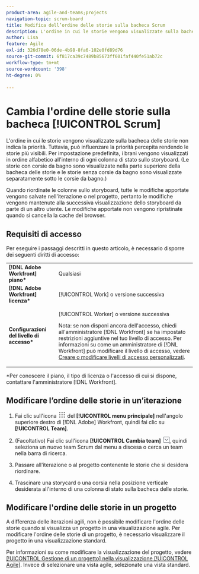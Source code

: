 ```yaml
---
product-area: agile-and-teams;projects
navigation-topic: scrum-board
title: Modifica dell’ordine delle storie sulla bacheca Scrum
description: L'ordine in cui le storie vengono visualizzate sulla bacheca delle storie non indica la priorità. Tuttavia, può influenzare la priorità percepita rendendo le storie più visibili. Per impostazione predefinita, i brani vengono visualizzati in ordine alfabetico in ogni colonna [!UICONTROL status] dello storyboard.
author: Lisa
feature: Agile
exl-id: 326d78e0-06de-4b98-8fa6-102e0fd89d76
source-git-commit: 6f817ca39c7489b85673ff601faf440fe51ab72c
workflow-type: tm+mt
source-wordcount: '398'
ht-degree: 0%

---
```


# Cambia l&#39;ordine delle storie sulla bacheca [!UICONTROL Scrum]

L&#39;ordine in cui le storie vengono visualizzate sulla bacheca delle storie non indica la priorità. Tuttavia, può influenzare la priorità percepita rendendo le storie più visibili. Per impostazione predefinita, i brani vengono visualizzati in ordine alfabetico all&#39;interno di ogni colonna di stato sullo storyboard. (Le storie con corsie da bagno sono visualizzate nella parte superiore della bacheca delle storie e le storie senza corsie da bagno sono visualizzate separatamente sotto le corsie da bagno.)

Quando riordinate le colonne sullo storyboard, tutte le modifiche apportate vengono salvate nell&#39;iterazione o nel progetto, pertanto le modifiche vengono mantenute alla successiva visualizzazione dello storyboard da parte di un altro utente. Le modifiche apportate non vengono ripristinate quando si cancella la cache del browser.

## Requisiti di accesso

Per eseguire i passaggi descritti in questo articolo, è necessario disporre dei seguenti diritti di accesso:

<table style="table-layout:auto"> 
 <col> 
 </col> 
 <col> 
 </col> 
 <tbody> 
  <tr> 
   <td role="rowheader"><strong>[!DNL Adobe Workfront] piano*</strong></td> 
   <td> <p>Qualsiasi</p> </td> 
  </tr> 
  <tr> 
   <td role="rowheader"><strong>[!DNL Adobe Workfront] licenza*</strong></td> 
   <td> <p>[!UICONTROL Work] o versione successiva</p> </td> 
  </tr> 
  <tr> 
   <td role="rowheader"><strong>Configurazioni del livello di accesso*</strong></td> 
   <td> <p>[!UICONTROL Worker] o versione successiva</p> <p>Nota: se non disponi ancora dell'accesso, chiedi all'amministratore [!DNL Workfront] se ha impostato restrizioni aggiuntive nel tuo livello di accesso. Per informazioni su come un amministratore di [!DNL Workfront] può modificare il livello di accesso, vedere <a href="../../../administration-and-setup/add-users/configure-and-grant-access/create-modify-access-levels.md" class="MCXref xref">Creare o modificare livelli di accesso personalizzati</a>.</p> </td> 
  </tr> 
 </tbody> 
</table>

&#42;Per conoscere il piano, il tipo di licenza o l&#39;accesso di cui si dispone, contattare l&#39;amministratore [!DNL Workfront].

## Modificare l’ordine delle storie in un’iterazione

1. Fai clic sull&#39;icona ![](assets/main-menu-icon.png) del **[!UICONTROL menu principale]** nell&#39;angolo superiore destro di [!DNL Adobe] Workfront, quindi fai clic su **[!UICONTROL Team]**.

1. (Facoltativo) Fai clic sull&#39;icona **[!UICONTROL Cambia team]** ![Cambia team](assets/switch-team-icon.png), quindi seleziona un nuovo team Scrum dal menu a discesa o cerca un team nella barra di ricerca.

1. Passare all&#39;iterazione o al progetto contenente le storie che si desidera riordinare.
1. Trascinare una storycard o una corsia nella posizione verticale desiderata all&#39;interno di una colonna di stato sulla bacheca delle storie.

## Modificare l&#39;ordine delle storie in un progetto

A differenza delle iterazioni agili, non è possibile modificare l&#39;ordine delle storie quando si visualizza un progetto in una visualizzazione agile. Per modificare l&#39;ordine delle storie di un progetto, è necessario visualizzare il progetto in una visualizzazione standard.

Per informazioni su come modificare la visualizzazione del progetto, vedere [[!UICONTROL Gestione di un progetto] nella visualizzazione [!UICONTROL Agile]](../../../manage-work/projects/manage-projects/manage-projects-in-agile-view.md). Invece di selezionare una vista agile, selezionate una vista standard.
